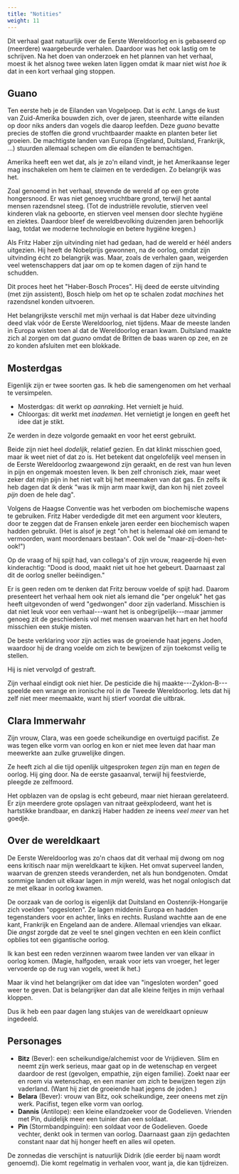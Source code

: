 ```yaml
---
title: "Notities"
weight: 11
---
```


Dit verhaal gaat natuurlijk over de Eerste Wereldoorlog en is gebaseerd op (meerdere) waargebeurde verhalen. Daardoor was het ook lastig om te schrijven. Na het doen van onderzoek en het plannen van het verhaal, moest ik het alsnog twee weken laten liggen omdat ik maar niet wist _hoe_ ik dat in een kort verhaal ging stoppen.

## Guano

Ten eerste heb je de Eilanden van Vogelpoep. Dat is _echt_. Langs de kust van Zuid-Amerika bouwden zich, over de jaren, steenharde witte eilanden op door niks anders dan vogels die daarop leefden. Deze _guano_ bevatte precies de stoffen die grond vruchtbaarder maakte en planten beter liet groeien. De machtigste landen van Europa (Engeland, Duitsland, Frankrijk, ...) stuurden allemaal schepen om die eilanden te bemachtigen. 

Amerika heeft een wet dat, als je zo'n eiland vindt, je het Amerikaanse leger mag inschakelen om hem te claimen en te verdedigen. Zo belangrijk was het.

Zoal genoemd in het verhaal, stevende de wereld af op een grote hongersnood. Er was niet genoeg vruchtbare grond, terwijl het aantal mensen razendsnel steeg. (Tot de industriële revolutie, stierven veel kinderen vlak na geboorte, en stierven veel mensen door slechte hygiëne en ziektes. Daardoor bleef de wereldbevolking duizenden jaren behoorlijk laag, totdat we moderne technologie en betere hygiëne kregen.) 

Als Fritz Haber zijn uitvinding niet had gedaan, had de wereld er héél anders uitgezien. Hij heeft de Nobelprijs gewonnen, na de oorlog, omdat zijn uitvinding écht zo belangrijk was. Maar, zoals de verhalen gaan, weigerden veel wetenschappers dat jaar om op te komen dagen of zijn hand te schudden.

Dit proces heet het "Haber-Bosch Proces". Hij deed de eerste uitvinding (met zijn assistent), Bosch hielp om het op te schalen zodat _machines_ het razendsnel konden uitvoeren.

Het belangrijkste verschil met mijn verhaal is dat Haber deze uitvinding deed vlak vóór de Eerste Wereldoorlog, niet tijdens. Maar de meeste landen in Europa wisten toen al dat de Wereldoorlog eraan kwam. Duitsland maakte zich al zorgen om dat _guano_ omdat de Britten de baas waren op zee, en ze zo konden afsluiten met een blokkade.

## Mosterdgas

Eigenlijk zijn er twee soorten gas. Ik heb die samengenomen om het verhaal te versimpelen.

* Mosterdgas: dit werkt op _aanraking_. Het vernielt je huid.
* Chloorgas: dit werkt met _inademen_. Het vernietigt je longen en geeft het idee dat je stikt.

Ze werden in deze volgorde gemaakt en voor het eerst gebruikt.

Beide zijn niet heel _dodelijk_, relatief gezien. En dat klinkt misschien goed, maar ik weet niet of dat zo is. Het betekent dat ongelofelijk veel mensen in de Eerste Wereldoorlog zwaargewond zijn geraakt, en de rest van hun leven in pijn en ongemak moesten leven. Ik ben zelf chronisch ziek, maar weet zeker dat mijn pijn in het niet valt bij het meemaken van dat gas. En zelfs ik heb dagen dat ik denk "was ik mijn arm maar kwijt, dan kon hij niet zoveel _pijn_ doen de hele dag".

Volgens de Haagse Conventie was het verboden om biochemische wapens te gebruiken. Fritz Haber verdedigde dit met een argument voor kleuters, door te zeggen dat de Fransen enkele jaren eerder een biochemisch wapen hadden gebruikt. (Het is alsof je zegt "oh het is helemaal oké om iemand te vermoorden, want moordenaars bestaan". Ook wel de "maar-zij-doen-het-ook!")

Op de vraag of hij spijt had, van collega's of zijn vrouw, reageerde hij even kinderachtig: "Dood is dood, maakt niet uit hoe het gebeurt. Daarnaast zal dit de oorlog sneller beëindigen."

Er is geen reden om te denken dat Fritz berouw voelde of spijt had. Daarom presenteert het verhaal hem ook niet als iemand die "per ongeluk" het gas heeft uitgevonden of werd "gedwongen" door zijn vaderland. Misschien is dat niet leuk voor een verhaal---want het is onbegrijpelijk---maar jammer genoeg zit de geschiedenis vol met mensen waarvan het hart en het hoofd misschien een stukje misten.

De beste verklaring voor zijn acties was de groeiende haat jegens Joden, waardoor hij de drang voelde om zich te bewijzen of zijn toekomst veilig te stellen.

Hij is niet vervolgd of gestraft.

Zijn verhaal eindigt ook niet hier. De pesticide die hij maakte---Zyklon-B---speelde een wrange en ironische rol in de Tweede Wereldoorlog. Iets dat hij zelf niet meer meemaakte, want hij stierf voordat die uitbrak.

## Clara Immerwahr

Zijn vrouw, Clara, was een goede scheikundige en overtuigd pacifist. Ze was tegen elke vorm van oorlog en kon er niet mee leven dat haar man meewerkte aan zulke gruwelijke dingen. 

Ze heeft zich al die tijd openlijk uitgesproken _tegen_ zijn man en _tegen_ de oorlog. Hij ging door. Na de eerste gasaanval, terwijl hij feestvierde, pleegde ze zelfmoord.

Het opblazen van de opslag is echt gebeurd, maar niet hieraan gerelateerd. Er zijn meerdere grote opslagen van nitraat geëxplodeerd, want het is hartstikke brandbaar, en dankzij Haber hadden ze ineens _veel meer_ van het goedje.

## Over de wereldkaart

De Eerste Wereldoorlog was zo'n chaos dat dit verhaal mij dwong om nog eens kritisch naar mijn wereldkaart te kijken. Het omvat superveel landen, waarvan de grenzen steeds veranderden, net als hun bondgenoten. Omdat sommige landen uit elkaar lagen in _mijn_ wereld, was het nogal onlogisch dat ze met elkaar in oorlog kwamen. 

De oorzaak van de oorlog is eigenlijk dat Duitsland en Oostenrijk-Hongarije zich voelden "opgesloten". Ze lagen middenin Europa en hadden tegenstanders voor en achter, links en rechts. Rusland wachtte aan de ene kant, Frankrijk en Engeland aan de andere. Allemaal vriendjes van elkaar. Die _angst_ zorgde dat ze veel te snel gingen vechten en een klein conflict opblies tot een gigantische oorlog.

Ik kan best een reden verzinnen waarom twee landen ver van elkaar in oorlog komen. (Magie, halfgoden, wraak voor iets van vroeger, het leger vervoerde op de rug van vogels, weet ik het.)

Maar ik vind het belangrijker om dat idee van "ingesloten worden" goed weer te geven. Dat is belangrijker dan dat alle kleine feitjes in mijn verhaal kloppen. 

Dus ik heb een paar dagen lang stukjes van de wereldkaart opnieuw ingedeeld.

## Personages

* **Bitz** (Bever): een scheikundige/alchemist voor de Vrijdieven. Slim en neemt zijn werk serieus, maar gaat op in de wetenschap en vergeet daardoor de rest (gevolgen, empathie, zijn eigen familie). Zoekt naar eer en roem via wetenschap, en een manier om zich te bewijzen tegen zijn vaderland. (Want hij ziet de groeiende haat jegens de joden.)
* **Belara** (Bever): vrouw van Bitz, ook scheikundige, zeer oneens met zijn werk. Pacifist, tegen elke vorm van oorlog.
* **Dannis** (Antilope): een kleine eilandzoeker voor de Godelieven. Vrienden met Pin, duidelijk meer een tuinier dan een soldaat.
* **Pin** (Stormbandpinguïn): een soldaat voor de Godelieven. Goede vechter, denkt ook in termen van oorlog. Daarnaast gaan zijn gedachten constant naar dat hij honger heeft en alles wil opeten.

De zonnedas die verschijnt is natuurlijk Didrik (die eerder bij naam wordt genoemd). Die komt regelmatig in verhalen voor, want ja, die kan tijdreizen.



<!---

@TODO: Misschien iets groter logo, minder gedetailleerd en meer uniek.

## Discarded

EERSTE ZIN: Het was een regenachtige grauwe dag in Duivenland, zoals meestal, toen Pin zich omdraaide en het vreemde gevoel had dat in zijn rug een eiland voorbij kroop. Hij kon zijn vinger er niet op leggen. Want hij had geen vingers: hij was een pinguïn.

Het gevoel was er bijna altijd. Al maandenlang was zijn taak om te zoeken naar die rare eilanden, loeihard en felwit. Het had té lang geduurd sinds de vorige vondst. 

EERSTE ZIN: De Eilandzoekers waren geen soldaten, en toch waren ze het belangrijkste deel van deze oorlog. Al zouden ze dat nooit toegeven. Dannis kreeg niet eens een wapen! Zelfs niet toen hij het gebied van de vijand in werd gestuurd op zoek naar het volgende eiland dat er gisteren nog niet was.

--->